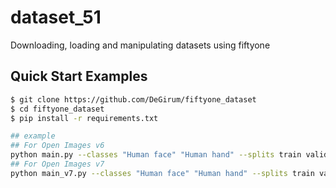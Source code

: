 # dataset_51
Downloading, loading and manipulating datasets using fiftyone

## Quick Start Examples

```bash
$ git clone https://github.com/DeGirum/fiftyone_dataset
$ cd fiftyone_dataset
$ pip install -r requirements.txt

## example
## For Open Images v6
python main.py --classes "Human face" "Human hand" --splits train validation --max-samples 1000 100
## For Open Images v7
python main_v7.py --classes "Human face" "Human hand" --splits train validation --max-samples 1000 100
